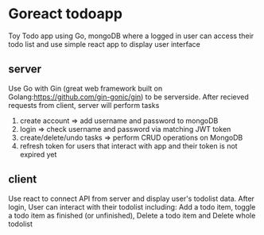 # Goreact todoapp
Toy Todo app using Go, mongoDB where a logged in user can access their todo list and use simple react app to display user interface

## server
Use Go with Gin (great web framework built on Golang:https://github.com/gin-gonic/gin) to be serverside. After recieved requests from client, server will perform tasks 
 1. create account => add username and password to mongoDB
 2. login => check username and password via matching JWT token
 3. create/delete/undo tasks => perform CRUD operations on MongoDB
 4. refresh token for users that interact with app and their token is not expired yet

## client 
Use react to connect API from server and display user's todolist data. 
After login, User can interact with their todolist including: Add a todo item, toggle a todo item as finished (or unfinished), Delete a todo item and Delete whole todolist 
